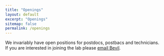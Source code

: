 ```yaml
---
title: "Openings"
layout: default
excerpt: "Openings"
sitemap: false
permalink: /openings
---
```


We invariably have open positions for postdocs, postbacs and technicians. 
If you are interested in joining the lab please <a href="bevil@nih.gov">email Bevil</a>.


